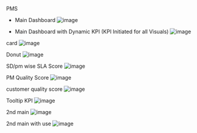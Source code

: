 PMS


- Main Dashboard
![image](https://github.com/user-attachments/assets/8ae00816-76d3-43c6-9bd7-c80228fb91fa)

- Main Dashboard with Dynamic KPI (KPI Initiated for all Visuals)
![image](https://github.com/user-attachments/assets/7cbfb772-7448-49ed-81bf-74d805d91f42)


card
![image](https://github.com/user-attachments/assets/2d0cd761-e931-4133-a0d5-608172a46533)

Donut
![image](https://github.com/user-attachments/assets/0c1435c1-163a-497a-a392-c3193f51f63f)

SD/pm wise SLA Score
![image](https://github.com/user-attachments/assets/76f3591d-816d-4fef-ab66-59b56eea5095)

PM Quality Score
![image](https://github.com/user-attachments/assets/e344ea8c-af75-49ec-b688-39d959358432)

customer quality score
![image](https://github.com/user-attachments/assets/bf954ba2-e47b-4de8-9c21-3a952d683309)

Tooltip KPI
![image](https://github.com/user-attachments/assets/e89e7947-8a4d-4b4f-add9-a8bbc5608b65)

2nd main
![image](https://github.com/user-attachments/assets/0353b421-4fc4-43ef-8975-25b77b19ad08)

2nd main with use
![image](https://github.com/user-attachments/assets/751b8e78-5325-4dff-9a71-60c2485b900b)
